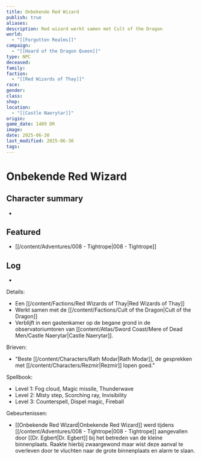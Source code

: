 ```yaml
---
title: Onbekende Red Wizard
publish: true
aliases: 
description: Red wizard werkt samen met Cult of the Dragon
world:
  - "[[Forgotten Realms]]"
campaign:
  - "[[Hoard of the Dragon Queen]]"
type: NPC
deceased: 
family: 
faction:
  - "[[Red Wizards of Thay]]"
race: 
gender: 
class: 
shop: 
location:
  - "[[Castle Naerytar]]"
origin: 
game_date: 1489 DR
image: 
date: 2025-06-30
last_modified: 2025-06-30
tags: 
---
```

# Onbekende Red Wizard

## Character summary
* 

## Featured
- [[/content/Adventures/008 - Tightrope|008 - Tightrope]]


## Log
* 
Details:
- Een [[/content/Factions/Red Wizards of Thay|Red Wizards of Thay]] 
- Werkt samen met de [[/content/Factions/Cult of the Dragon|Cult of the Dragon]]
- Verblijft in een gastenkamer op de begane grond in de observatoriumtoren van [[content/Atlas/Sword Coast/Mere of Dead Men/Castle Naerytar|Castle Naerytar]]. 

Brieven:
- "Beste [[/content/Characters/Rath Modar|Rath Modar]], de gesprekken met [[/content/Characters/Rezmir|Rezmir]] lopen goed."

Spellbook:
- Level 1:  Fog cloud, Magic missile, Thunderwave
- Level 2:  Misty step, Scorching ray, Invisibility
- Level 3:  Counterspell, Dispel magic, Fireball

Gebeurtenissen:
* [[Onbekende Red Wizard|Onbekende Red Wizard]] werd tijdens [[/content/Adventures/008 - Tightrope|008 - Tightrope]] aangevallen door [[Dr. Egbert|Dr. Egbert]] bij het betreden van de kleine binnenplaats. Raakte hierbij zwaargewond maar wist deze aanval te overleven door te vluchten naar de grote binnenplaats en alarm te slaan.